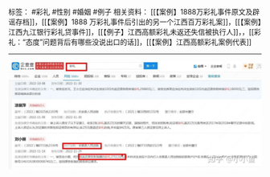 标签： #彩礼 #性别 #婚姻 #例子
相关资料： [[【案例】1888万彩礼事件原文及辟谣存档]]，[[【案例】1888 万彩礼事件后引出的另一个江西百万彩礼案]]，[[【案例】江西九江银行彩礼贷事件]]，[[【例子】江西高额彩礼未返还失信被执行人]]，，[[彩礼：“态度”问题背后有哪些没说出口的话]]，[[【案例】江西高额彩礼案例代表]]
***
[![1673630130985.jpeg](https://raw.githubusercontent.com/bluntvoice/mypic/main/1673630130985.jpeg)](https://raw.githubusercontent.com/bluntvoice/mypic/main/1673630130985.jpeg)